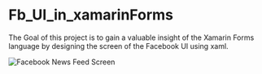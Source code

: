 # Fb_UI_in_xamarinForms

The Goal of this project is to gain a valuable insight of the Xamarin Forms language by designing the screen of the Facebook UI using xaml. 

![Facebook News Feed Screen](https://user-images.githubusercontent.com/23319417/28250695-9e89713e-6a34-11e7-914c-51de47c4486e.jpg)
